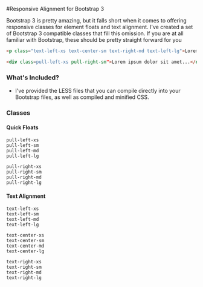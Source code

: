 #Responsive Alignment for Bootstrap 3

Bootstrap 3 is pretty amazing, but it falls short when it comes to offering responsive classes for element floats and text alignment. I've created a set of Bootstrap 3 compatible classes that fill this omission. If you are at all familiar with Bootstrap, these should be pretty straight forward for you

```html
<p class="text-left-xs text-center-sm text-right-md text-left-lg">Lorem ipsum dolor sit amet...</p>

<div class=pull-left-xs pull-right-sm">Lorem ipsum dolor sit amet...</div>
```

### What's Included?
- I've provided the LESS files that you can compile directly into your Bootstrap files, as well as compiled and minified CSS.


### Classes

#### Quick Floats
```
pull-left-xs
pull-left-sm
pull-left-md
pull-left-lg

pull-right-xs
pull-right-sm
pull-right-md
pull-right-lg
```

#### Text Alignment
```
text-left-xs
text-left-sm
text-left-md
text-left-lg

text-center-xs
text-center-sm
text-center-md
text-center-lg

text-right-xs
text-right-sm
text-right-md
text-right-lg
```